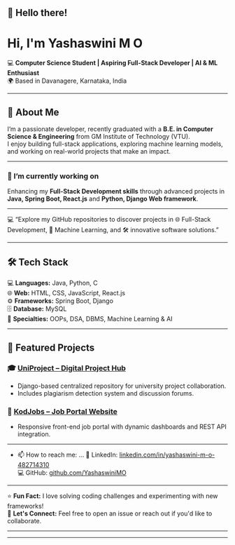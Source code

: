 ## 👋 Hello there!

# Hi, I'm Yashaswini M O

💻 **Computer Science Student | Aspiring Full-Stack Developer | AI & ML Enthusiast**  
🌍 Based in Davanagere, Karnataka, India  

---

## 🚀 About Me

I’m a passionate developer, recently graduated with a **B.E. in Computer Science & Engineering** from GM Institute of Technology (VTU).  
I enjoy building full-stack applications, exploring machine learning models, and working on real-world projects that make an impact.

---

### 🔭 I’m currently working on  
Enhancing my **Full-Stack Development skills** through advanced projects in **Java, Spring Boot, React.js** and **Python, Django Web framework**.

---

💻 “Explore my GitHub repositories to discover projects in 🌐 Full-Stack Development, 🤖 Machine Learning, and 🛠️ innovative software solutions.”

---

## 🛠 Tech Stack

💻 **Languages:** Java, Python, C  
🌐 **Web:** HTML, CSS, JavaScript, React.js  
⚙️ **Frameworks:** Spring Boot, Django  
🗄️ **Database:** MySQL  
🧠 **Specialties:** OOPs, DSA, DBMS, Machine Learning & AI

---

## 📂 Featured Projects

### 🎓 [UniProject – Digital Project Hub](https://github.com/YashaswiniMO/UniProject)
- Django-based centralized repository for university project collaboration.
- Includes plagiarism detection system and discussion forums.

### 💼 [KodJobs – Job Portal Website](https://github.com/YashaswiniMO/KodJobs)
- Responsive front-end job portal with dynamic dashboards and REST API integration.

---

- 📫 How to reach me: ...
🔗 LinkedIn: [linkedin.com/in/yashaswini-m-o-482714310](https://www.linkedin.com/in/yashaswini-m-o-482714310)  
💻 GitHub: [github.com/YashaswiniMO](https://github.com/YashaswiniMO)

---

⭐ **Fun Fact:** I love solving coding challenges and experimenting with new frameworks!  
💬 **Let's Connect:** Feel free to open an issue or reach out if you'd like to collaborate.

---
---

<!--
**YashaswiniMO/YashaswiniMO** is a ✨ _special_ ✨ repository because its `README.md` (this file) appears on your GitHub profile.

Here are some ideas to get you started:

- 🔭 I’m currently working on ...
- 🌱 I’m currently learning ...
- 👯 I’m looking to collaborate on ...
- 🤔 I’m looking for help with ...
- 💬 Ask me about ...
- 📫 How to reach me: ...
- 😄 Pronouns: ...
- ⚡ Fun fact: ...
-->
